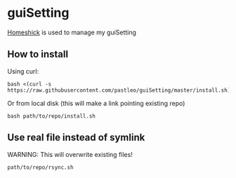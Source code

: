 guiSetting
==========

[Homeshick](https://github.com/andsens/homeshick) is used to manage my guiSetting

## How to install

Using curl:

```
bash <(curl -s https://raw.githubusercontent.com/pastleo/guiSetting/master/install.sh)
```

Or from local disk (this will make a link pointing existing repo)

```
bash path/to/repo/install.sh
```

## Use real file instead of symlink

WARNING: This will overwrite existing files!

```
path/to/repo/rsync.sh
```

